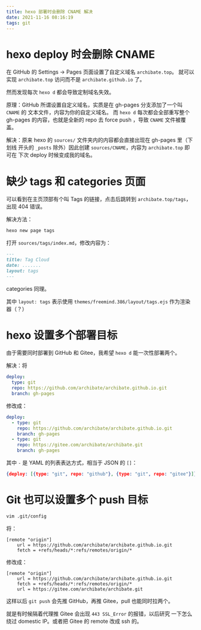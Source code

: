 ```yaml
---
title: hexo 部署时会删除 CNAME 解决
date: 2021-11-16 08:16:19
tags: git
---
```


# hexo deploy 时会删除 CNAME

在 GitHub 的 Settings -> Pages 页面设置了自定义域名 `archibate.top`。
就可以实现 `archibate.top` 访问而不是 `archibate.github.io` 了。

然而发现每次 `hexo d` 都会导致定制域名失效。

原理：GitHub 所谓设置自定义域名，实质是在 gh-pages 分支添加了一个叫 `CNAME` 的
文本文件，内容为你的自定义域名。
而 `hexo d` 每次都会全部重写整个 gh-pages 的内容，也就是全新的 repo 去 force push
，导致 `CNAME` 文件被覆盖。

解决：原来 hexo 的 `sources/` 文件夹内的内容都会直接出现在 gh-pages 里（下划线
开头的 `_posts` 除外）因此创建 `sources/CNAME`，内容为 `archibate.top` 即可在
下次 deploy 时候变成我的域名。

# 缺少 tags 和 categories 页面

可以看到在主页顶部有个叫 Tags 的链接，点击后跳转到 `archibate.top/tags`，出现 404 错误。

解决方法：

```bash
hexo new page tags
```

打开 `sources/tags/index.md`，修改内容为：

```md
---
title: Tag Cloud
date: .......
layout: tags
---
```

categories 同理。

其中 `layout: tags` 表示使用 `themes/freemind.386/layout/tags.ejs` 作为渲染器（？）

# hexo 设置多个部署目标

由于需要同时部署到 GitHub 和 Gitee，我希望 `hexo d` 能一次性部署两个。

解决：将

```yml
deploy:
  type: git
  repo: https://github.com/archibate/archibate.github.io.git
  branch: gh-pages
```

修改成：
```yml
deploy:
  - type: git
    repo: https://github.com/archibate/archibate.github.io.git
    branch: gh-pages
  - type: git
    repo: https://gitee.com/archibate/archibate.git
    branch: gh-pages
```

其中 `-` 是 YAML 的列表表达方式，相当于 JSON 的 `[]`：

```json
{deploy: [{type: "git", repo: "github"}, {type: "git", repo: "gitee"}]}
```

# Git 也可以设置多个 push 目标

```bash
vim .git/config
```

将：
```gitconfig
[remote "origin"]
	url = https://github.com/archibate/archibate.github.io.git
	fetch = +refs/heads/*:refs/remotes/origin/*
```

修改成：
```gitconfig
[remote "origin"]
	url = https://github.com/archibate/archibate.github.io.git
	fetch = +refs/heads/*:refs/remotes/origin/*
	url = https://gitee.com/archibate/archibate.git
```

这样以后 `git push` 会先推 GitHub，再推 Gitee，pull 也能同时拉两个。

就是有时候隔着代理推 Gitee 会出现 `443 SSL_Error` 的报错，以后研究
一下怎么绕过 domestic IP。或者把 Gitee 的 remote 改成 ssh 的。
